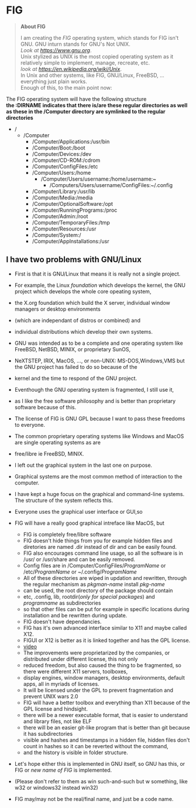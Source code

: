 # FIG
>**About FIG**  
>
>I am creating the *FIG* operating system, which stands for FIG isn't GNU. GNU inturn stands for GNU's Not UNIX.  
>*Look at https://www.gnu.org*.  
>Unix stylized as UNIX is the most copied operating system as it relatively simple to implement, manage, recreate, etc.  
>*look at https://en.wikipedia.org/wiki/Unix*.  
>In Unix and other systems, like FIG, GNU/Linux, FreeBSD, ... everything just plain works.  
>Enough of this, to the main point now:

The FIG operating system will have the following structure  
**the :DIRNAME indicates that there is/are  these regular directories as well as these in the /Computer directory are symlinked to the regular directories**  
- /  
    - /Computer  
        -  /Computer/Applications:/usr/bin  
        - /Computer/Boot:/boot  
        - /Computer/Devices:/dev  
        - /Computer/CD-ROM:/cdrom  
        - /Computer/ConfigFiles:/etc  
        - /Computer/Users:/home 
          - /Computer/Users/username:/home/username:~
            - /Computers/Users/username/ConfigFiles:~/.config  
        - /Computer/Library:/usr/lib  
        - /Computer/Media:/media  
        - /Computer/OptionalSoftware:/opt  
        - /Computer/RunningPrograms:/proc  
        - /Computer/Admin:/root  
        - /Computer/TemporaryFiles:/tmp  
        - /Computer/Resources:/usr  
        - /Computer/System:/
        - /Computer/AppInstallations:/usr  
## I have two problems with GNU/Linux
- First is that it is GNU/Linux that means it is really not a single project. 
- For example, the Linux *foundation* which develops the kernel, the GNU project which develops the whole core opeating system,
- the X.org foundation which build the X server, individual window managers or desktop environments
- (which are independant of distros or combined) and 
- individual distributions which develop their own systems.
- GNU was intended as to be a complete and one operating system like FreeBSD, NetBSD, MINIX, or proprietary SunOS, 
- NeXTSTEP, IRIX, MacOS, ..., or non-UNIX: MS-DOS,Windows,VMS but the GNU project has failed to do so because of the
- kernel and the time to respond of the GNU project.
- Eventhough the GNU operating system is fragmented, I still use it,
- as I like the free software philosophy and is  better than proprietary software because of this.
- The license of FIG is GNU GPL because  I want to pass these freedoms to everyone.
- The common proprietary operating systems like Windows and MacOS are single operating systems as are
- free/libre ie FreeBSD, MINIX.
- I left out the graphical system in the last one on purpose. 
- Graphical systems are the most common method of interaction to the computer.
- I have kept a huge focus on the graphical and command-line systems. The structure of the system reflects this.   
- Everyone uses the graphical user interface or GUI,so
- FIG will have a really good graphical intreface like MacOS, but
    - FIG is completely free/libre software
    - FIG doesn't hide things from you for example hidden files and diretories are named .dir instead of dir and can be easily found.
    - FIG also encourages command line usage, so all the software is in /usr/ or /usr/share and can be easily removed.
    - Config files are in /Computer/ConfigFiles/*ProgramName* or /etc/*ProgramName* or ~/.config/*ProgramName*
    - All of these directories are wiped in updation and rewritten, through the regular mechanism as *pkgman-name* install *pkg-name*
    - can be used, the root directory of the package should contain
    - etc, .config, lib, rootdir(*only for special packages*) and *programname* as subdirectories
    - so that other files can be put for example in specific locations during installation and be rewritten during update.
    - FIG doesn't have dependancies.
    - FIG has it's own advanced interface similar to X11 and maybe called X12.
    - FIGUI or X12 is better as it is linked together and has the GPL license.
    - [video](https://www.youtube.com/watch?v=cj02_UeUnGQ)
    - The improvements were proprietarized by the companies, or distributed under different license, this not only
    - reduced freedom, but also caused the thing to be fragmented, so there were different X11 servers, toolboxes,
    -  display engines, window managers, desktop environments, default apps, all in myriads of licenses.
    - It will be licensed under the GPL to prevent fragmentation and prevent UNIX wars 2.0
    - FIG will have a better toolbox and everything than X11 because of the GPL license and hindsight.
    - there will be a newer executable format, that is easier to understand and library files, not like ELF
    - there will be an easier git-like program that is better than git  because it has subdirectories
    - visible and hashes and timestamps in a hidden file, hidden files don't count in hashes so it can be reverted without the command,
    - and the history is visible in folder structure. 
 - Let's hope either this is implemented in GNU itself, so GNU has this, or FIG or  *new name of FIG* is implemented. 








- (Please don't  refer to them as win such-and-such but w something, like w32 or windows32 instead win32)
- FIG may/may not be the real/final name, and just be a code name.
